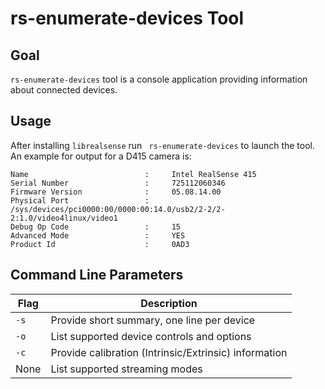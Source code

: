 # rs-enumerate-devices Tool

## Goal
`rs-enumerate-devices` tool is a console application providing information about connected devices.

## Usage
After installing `librealsense` run ` rs-enumerate-devices` to launch the tool.
An example for output for a D415 camera is:

```
Name                          :     Intel RealSense 415    
Serial Number                 :     725112060346     
Firmware Version              :     05.08.14.00
Physical Port                 :     /sys/devices/pci0000:00/0000:00:14.0/usb2/2-2/2-2:1.0/video4linux/video1
Debug Op Code                 :     15
Advanced Mode                 :     YES
Product Id                    :     0AD3
```

## Command Line Parameters

|Flag   |Description   |
|---|---|
|`-s`|Provide short summary, one line per device|
|`-o`|List supported device controls and options|
|`-c`|Provide calibration (Intrinsic/Extrinsic) information|
| None| List supported streaming modes|
